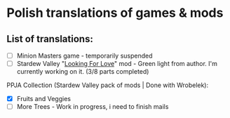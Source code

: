 # **Polish translations of games & mods**

## List of translations:
- [ ] Minion Masters game - temporarily suspended
- [ ] Stardew Valley "[Looking For Love](https://www.nexusmods.com/stardewvalley/mods/10206)" mod - Green light from author. I'm currently working on it. (3/8 parts completed)

PPJA Collection (Stardew Valley pack of mods | Done with Wrobelek):
- [x] Fruits and Veggies
- [ ] More Trees - Work in progress, i need to finish mails
